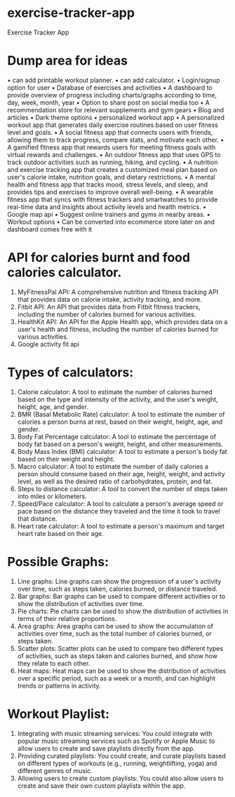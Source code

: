 # exercise-tracker-app

Exercise Tracker App

# Dump area for ideas

• can add printable workout planner.
• can add calculator.
• Login/signup option for user
• Database of exercises and activities
• A dashboard to provide overview of progress including charts/graphs according to time, day, week, month, year
• Option to share post on social media too
• A recommendation store for relevant supplements and gym gears
• Blog and articles
• Dark theme options
• personalized workout app
• A personalized workout app that generates daily exercise routines based on user fitness level and goals.
• A social fitness app that connects users with friends, allowing them to track progress, compare stats, and motivate each other.
• A gamified fitness app that rewards users for meeting fitness goals with virtual rewards and challenges.
• An outdoor fitness app that uses GPS to track outdoor activities such as running, hiking, and cycling.
• A nutrition and exercise tracking app that creates a customized meal plan based on user's calorie intake, nutrition goals, and dietary restrictions.
• A mental health and fitness app that tracks mood, stress levels, and sleep, and provides tips and exercises to improve overall well-being.
• A wearable fitness app that syncs with fitness trackers and smartwatches to provide real-time data and insights about activity levels and health metrics.
• Google map api
• Suggest online trainers and gyms in nearby areas.
• Workout options
• Can be converted into ecommerce store later on and dashboard comes free with it

# API for calories burnt and food calories calculator.

1. MyFitnessPal API: A comprehensive nutrition and fitness tracking API that provides data on calorie intake, activity tracking, and more.
2. Fitbit API: An API that provides data from Fitbit fitness trackers, including the number of calories burned for various activities.
3. HealthKit API: An API for the Apple Health app, which provides data on a user's health and fitness, including the number of calories burned for various activities.
4. Google activity fit api

# Types of calculators:

1. Calorie calculator: A tool to estimate the number of calories burned based on the type and intensity of the activity, and the user's weight, height, age, and gender.
2. BMR (Basal Metabolic Rate) calculator: A tool to estimate the number of calories a person burns at rest, based on their weight, height, age, and gender.
3. Body Fat Percentage calculator: A tool to estimate the percentage of body fat based on a person's weight, height, and other measurements.
4. Body Mass Index (BMI) calculator: A tool to estimate a person's body fat based on their weight and height.
5. Macro calculator: A tool to estimate the number of daily calories a person should consume based on their age, height, weight, and activity level, as well as the desired ratio of carbohydrates, protein, and fat.
6. Steps to distance calculator: A tool to convert the number of steps taken into miles or kilometers.
7. Speed/Pace calculator: A tool to calculate a person's average speed or pace based on the distance they traveled and the time it took to travel that distance.
8. Heart rate calculator: A tool to estimate a person's maximum and target heart rate based on their age.

# Possible Graphs:

1. Line graphs: Line graphs can show the progression of a user's activity over time, such as steps taken, calories burned, or distance traveled.
2. Bar graphs: Bar graphs can be used to compare different activities or to show the distribution of activities over time.
3. Pie charts: Pie charts can be used to show the distribution of activities in terms of their relative proportions.
4. Area graphs: Area graphs can be used to show the accumulation of activities over time, such as the total number of calories burned, or steps taken.
5. Scatter plots: Scatter plots can be used to compare two different types of activities, such as steps taken and calories burned, and show how they relate to each other.
6. Heat maps: Heat maps can be used to show the distribution of activities over a specific period, such as a week or a month, and can highlight trends or patterns in activity.

# Workout Playlist:

1. Integrating with music streaming services: You could integrate with popular music streaming services such as Spotify or Apple Music to allow users to create and save playlists directly from the app.
2. Providing curated playlists: You could create, and curate playlists based on different types of workouts (e.g., running, weightlifting, yoga) and different genres of music.
3. Allowing users to create custom playlists: You could also allow users to create and save their own custom playlists within the app.

